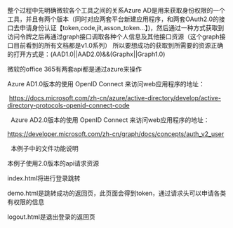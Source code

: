 整个过程中先明确微软各个工具之间的关系Azure AD是用来获取身份权限的一个工具，并且有两个版本（同时对应两套平台新建应用程序，和两套OAuth2.0的接口去申请身份认证【token,code,jit,asson_token...】)，然后通过一种方式获取到访问令牌之后再通过graph接口调取各种个人信息及其他接口资源（这个graph接口目前看到的所有文档都是v1.0系列）
所以要想成功的获取到所需要的资源正确的打开方式是：(AAD1.0||AAD2.0)&&(Graphx||Graph1.0)

微软的office 365有两套api都是通过azure来操作

Azure AD1.0版本的使用 OpenID Connect 来访问web应用程序的地址：

  https://docs.microsoft.com/zh-cn/azure/active-directory/develop/active-directory-protocols-openid-connect-code
  
  
Azure AD2.0版本的使用 OpenID Connect 来访问web应用程序的地址：

  https://developer.microsoft.com/zh-cn/graph/docs/concepts/auth_v2_user
  
  
本例子中的文件功能说明

本例子使用2.0版本的api请求资源

index.html将进行登录跳转

demo.html是跳转成功的返回页，此页面会得到token，通过请求头可以申请各类有权限的信息

logout.html是退出登录的返回页

